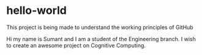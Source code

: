 # hello-world
This project is being made to understand the working principles of GitHub

Hi my name is Sumant and I am a student of the Engineering branch.
I wish to create an awesome project on Cognitive Computing.
